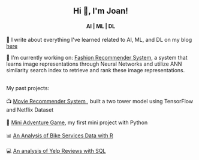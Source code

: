 <h2 align="center">Hi 👋, I'm Joan!</h2>
<h4 align="center">AI | ML | DL</h4>

🔭 I write about everything I've learned related to AI, ML, and DL on my blog <a href="https://www.joankusuma.com">here</a>

🔭 I'm currently working on: <a href="https://github.com/eyereece/deep-learning-notebooks/tree/main/fashion-recommender-v1">Fashion Recommender System</a>, a system that learns image representations through Neural Networks and utilize ANN similarity search index to retrieve and rank these image representations.

<br>My past projects:</br>
<br>📺 <a href="https://github.com/eyereece/movie-recommenders-with-tensorflow">Movie Recommender System </a>, built a two tower model using TensorFlow and Netflix Dataset</br>
<br>🐉 <a href="https://github.com/eyereece/cs50p-python-project">Mini Adventure Game</a>, my first mini project with Python</br>
<br>📊 <a href="https://github.com/eyereece/google-data-analytics-capstone-1">An Analysis of Bike Services Data with R</a></br>
<br>💻 <a href="https://github.com/eyereece/coursera-sql-for-data-science">An analysis of Yelp Reviews with SQL</a></br>


<!--
**eyereece/eyereece** is a ✨ _special_ ✨ repository because its `README.md` (this file) appears on your GitHub profile.

Here are some ideas to get you started:

- 🔭 I’m currently working on ...
- 🌱 I’m currently learning ...
- 👯 🐉🐉I’m looking to collaborate on ...
- 🤔 I’m looking for help with ...
- 💬 Ask me about ...
- 📫 How to reach me: ...
- 😄 Pronouns: ...
- ⚡ Fun fact: ...
-->
